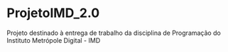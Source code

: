 # ProjetoIMD_2.0
Projeto destinado à entrega de trabalho da disciplina de Programação do Instituto Metrópole Digital - IMD
